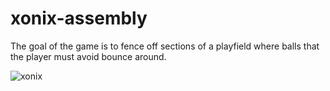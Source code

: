 # xonix-assembly
The goal of the game is to fence off sections of a playfield where balls that the player must avoid bounce around.
    
      
![xonix](https://user-images.githubusercontent.com/71102491/172087113-fca8b077-644b-4bf2-ae41-118177793e20.jpg)
